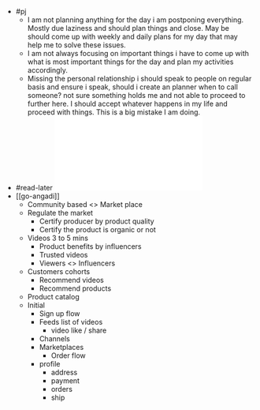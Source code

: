 - #pj
	- I am not planning anything for the day i am postponing everything. Mostly due laziness and should plan things and close. May be should come up with weekly and daily plans for my day that may help me to solve these issues.
	- I am not always focusing on important things i have to come up with what is most important things for the day and plan my activities accordingly.
	- Missing the personal relationship i should speak to people on regular basis and ensure i speak, should i create an planner when to call someone? not sure something holds me and not able to proceed to further here. I should accept whatever happens in my life and proceed with things. This is a big mistake I am doing.
- #read-later ![1-year plan to build a good life - HabitStrong.pdf](../assets/1-year_plan_to_build_a_good_life_-_HabitStrong_1683372829709_0.pdf)
- [[go-angadi]]
	- Community based <> Market place
	- Regulate the market
		- Certify producer by product quality
		- Certify the product is organic or not
	- Videos 3 to 5 mins
		- Product benefits by influencers
		- Trusted videos
		- Viewers <> Influencers
	- Customers cohorts
		- Recommend videos
		- Recommend products
	- Product catalog
	- Initial
		- Sign up flow
		- Feeds list of videos
			- video like / share
		- Channels
		- Marketplaces
			- Order flow
		- profile
			- address
			- payment
			- orders
			- ship